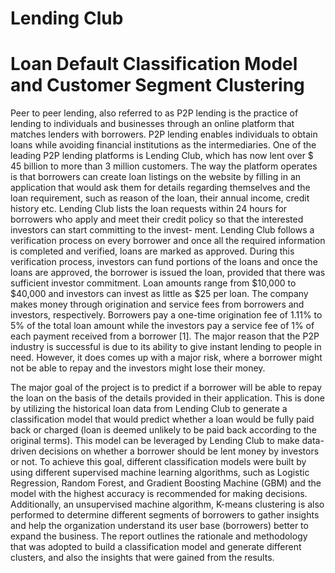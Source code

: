 # Lending Club 
# Loan Default Classification Model and Customer Segment Clustering

Peer to peer lending, also referred to as P2P lending is the practice of lending to individuals and businesses through an online platform that matches lenders with borrowers. P2P lending enables individuals
to obtain loans while avoiding financial institutions as the intermediaries. One of the leading P2P lending
platforms is Lending Club, which has now lent over $ 45 billion to more than 3 million customers. The way
the platform operates is that borrowers can create loan listings on the website by filling in an application
that would ask them for details regarding themselves and the loan requirement, such as reason of the loan,
their annual income, credit history etc. Lending Club lists the loan requests within 24 hours for borrowers
who apply and meet their credit policy so that the interested investors can start committing to the invest-
ment. Lending Club follows a verification process on every borrower and once all the required information
is completed and verified, loans are marked as approved. During this verification process, investors can
fund portions of the loans and once the loans are approved, the borrower is issued the loan, provided that
there was sufficient investor commitment. Loan amounts range from $10,000 to $40,000 and investors
can invest as little as $25 per loan. The company makes money through origination and service fees from
borrowers and investors, respectively. Borrowers pay a one-time origination fee of 1.11% to 5% of the
total loan amount while the investors pay a service fee of 1% of each payment received from a borrower [1].
The major reason that the P2P industry is successful is due to its ability to give instant lending
to people in need. However, it does comes up with a major risk, where a borrower might not be able to
repay and the investors might lose their money. 

The major goal of the project is to predict if a borrower 
will be able to repay the loan on the basis of the details provided in their application. This is done by
utilizing the historical loan data from Lending Club to generate a classification model that would predict
whether a loan would be fully paid back or charged (loan is deemed unlikely to be paid back according
to the original terms). This model can be leveraged by Lending Club to make data-driven decisions on
whether a borrower should be lent money by investors or not. To achieve this goal, different classification
models were built by using different supervised machine learning algorithms, such as Logistic Regression,
Random Forest, and Gradient Boosting Machine (GBM) and the model with the highest accuracy is recommended for making decisions. Additionally, an unsupervised machine algorithm, K-means clustering is
also performed to determine different segments of borrowers to gather insights and help the organization
understand its user base (borrowers) better to expand the business. The report outlines the rationale
and methodology that was adopted to build a classification model and generate different clusters, and
also the insights that were gained from the results.

